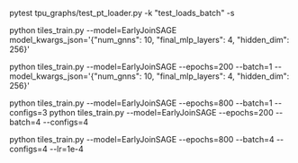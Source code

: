 pytest tpu_graphs/test_pt_loader.py -k "test_loads_batch" -s

python tiles_train.py --model=EarlyJoinSAGE model_kwargs_json='{"num_gnns": 10, "final_mlp_layers": 4, "hidden_dim": 256}'


python tiles_train.py --model=EarlyJoinSAGE --epochs=200 --batch=1 --model_kwargs_json='{"num_gnns": 10, "final_mlp_layers": 4, "hidden_dim": 256}'

python tiles_train.py --model=EarlyJoinSAGE --epochs=800 --batch=1 --configs=3
python tiles_train.py --model=EarlyJoinSAGE --epochs=200 --batch=4 --configs=4

python tiles_train.py --model=EarlyJoinSAGE --epochs=800 --batch=4 --configs=4 --lr=1e-4
